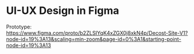 # UI-UX Design in Figma
Prototype: https://www.figma.com/proto/b2ZLSIYqK4xZGX0j8xkN4p/Decost-Site-V1?node-id=19%3A13&scaling=min-zoom&page-id=0%3A1&starting-point-node-id=19%3A13
